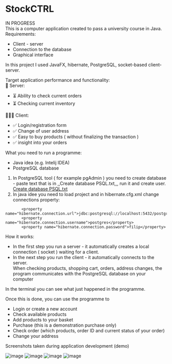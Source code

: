 # StockCTRL  
IN PROGRESS  
This is a computer application created to pass a university course in Java.  
Requirements:  
- Client - server  
- Connection to the database  
- Graphical interface  

In this project I used JavaFX, hibernate, PostgreSQL, socket-based client- server.  

Target application performance and functionality:  
💼 Server:  
- ⏳ Ability to check current orders   
- ⏳ Checking current inventory

🙋🏻‍♂️ Client:  
- ✅ Login/registration form  
- ✅ Change of user address  
- ✅ Easy to buy products ( without finalizing the transaction )  
- ✅ insight into your orders  

What you need to run a programme:  
- Java idea (e.g. Intelij IDEA)  
- PostgreSQL database  
  
1. In PostgreSQL tool ( for example pgAdmin ) you need to create database - paste text that is in ,,Create database PSQL.txt,,, run it and create user.  
[Create database PSQL.txt](https://github.com/user-attachments/files/18719528/Create.database.PSQL.txt)  
2. In java idee you need to load project and in hibernate.cfg.xml change connections property:
 ```
        <property name="hibernate.connection.url">jdbc:postgresql://localhost:5432/postgres</property>,,  
        <property name="hibernate.connection.username">postgres</property>  
        <property name="hibernate.connection.password">filip</property>
   ```


How it works:  
- In the first step you run a server - it automatically creates a local connection ( socket ) waiting for a client.  
- In the next step you run the client - it automatically connects to the server.  
When checking products, shopping cart, orders, address changes, the program communicates with the PostgreSQL database on your computer  
  
In the terminal you can see what just happened in the programme.  
  
Once this is done, you can use the programme to  
- Login or create a new account  
- Check available products  
- Add products to your basket  
- Purchase (this is a demonstration purchase only)  
- Check order (which products, order ID and current status of your order)  
- Change your address  
  
Screenshots taken during application development (demo)  
  
![image](https://github.com/user-attachments/assets/a3558092-966c-491c-aa7c-201506159e77)
![image](https://github.com/user-attachments/assets/549e1aac-8faf-4f5a-8aa1-d2e4402dbd19)
![image](https://github.com/user-attachments/assets/7ba18ed7-f2fb-4303-a42c-171e98678262)
![image](https://github.com/user-attachments/assets/75577a6b-0abc-4522-900d-5fde32792dc4)



